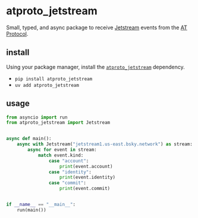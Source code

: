 # atproto_jetstream

Small, typed, and async package to receive [Jetstream][jetstream] events from the [AT Protocol][atproto].

## install

Using your package manager, install the [`atproto_jetstream`][pypi] dependency.

- `pip install atproto_jetstream`
- `uv add atproto_jetstream`

## usage

```python
from asyncio import run
from atproto_jetstream import Jetstream


async def main():
    async with Jetstream("jetstream1.us-east.bsky.network") as stream:
        async for event in stream:
            match event.kind:
                case "account":
                    print(event.account)
                case "identity":
                    print(event.identity)
                case "commit":
                    print(event.commit)


if __name__ == "__main__":
    run(main())
```

[atproto]: https://atproto.com/
[jetstream]: https://docs.bsky.app/blog/jetstream
[pypi]: https://pypi.org/project/atproto_jetstream/
